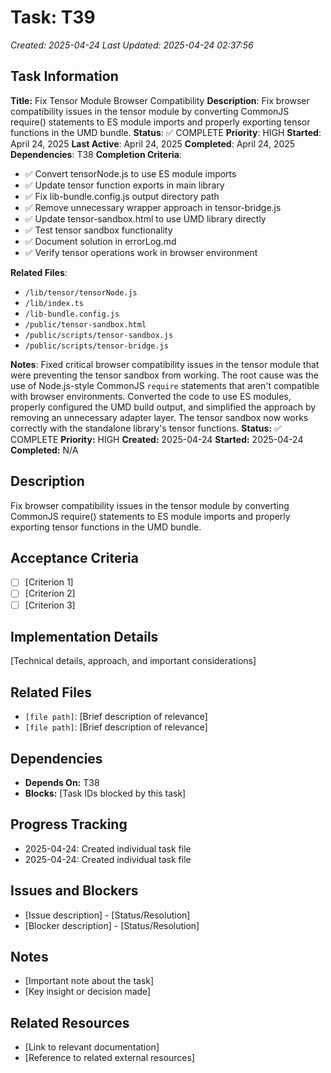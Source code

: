 # Task: T39
*Created: 2025-04-24*
*Last Updated: 2025-04-24 02:37:56*

## Task Information
**Title:** Fix Tensor Module Browser Compatibility
**Description**: Fix browser compatibility issues in the tensor module by converting CommonJS require() statements to ES module imports and properly exporting tensor functions in the UMD bundle.
**Status**: ✅ COMPLETE
**Priority**: HIGH
**Started**: April 24, 2025
**Last Active**: April 24, 2025
**Completed**: April 24, 2025
**Dependencies**: T38
**Completion Criteria**:
- ✅ Convert tensorNode.js to use ES module imports
- ✅ Update tensor function exports in main library
- ✅ Fix lib-bundle.config.js output directory path
- ✅ Remove unnecessary wrapper approach in tensor-bridge.js
- ✅ Update tensor-sandbox.html to use UMD library directly
- ✅ Test tensor sandbox functionality
- ✅ Document solution in errorLog.md
- ✅ Verify tensor operations work in browser environment

**Related Files**:
- `/lib/tensor/tensorNode.js`
- `/lib/index.ts`
- `/lib-bundle.config.js`
- `/public/tensor-sandbox.html`
- `/public/scripts/tensor-sandbox.js`
- `/public/scripts/tensor-bridge.js`

**Notes**:
Fixed critical browser compatibility issues in the tensor module that were preventing the tensor sandbox from working. The root cause was the use of Node.js-style CommonJS `require` statements that aren't compatible with browser environments. Converted the code to use ES modules, properly configured the UMD build output, and simplified the approach by removing an unnecessary adapter layer. The tensor sandbox now works correctly with the standalone library's tensor functions.
**Status:** ✅ COMPLETE
**Priority:** HIGH
**Created:** 2025-04-24
**Started:** 2025-04-24
**Completed:** N/A

## Description
Fix browser compatibility issues in the tensor module by converting CommonJS require() statements to ES module imports and properly exporting tensor functions in the UMD bundle.

## Acceptance Criteria
- [ ] [Criterion 1]
- [ ] [Criterion 2]
- [ ] [Criterion 3]

## Implementation Details
[Technical details, approach, and important considerations]

## Related Files
- `[file path]`: [Brief description of relevance]
- `[file path]`: [Brief description of relevance]

## Dependencies
- **Depends On:** T38
- **Blocks:** [Task IDs blocked by this task]

## Progress Tracking
- 2025-04-24: Created individual task file
- 2025-04-24: Created individual task file

## Issues and Blockers
- [Issue description] - [Status/Resolution]
- [Blocker description] - [Status/Resolution]

## Notes
- [Important note about the task]
- [Key insight or decision made]

## Related Resources
- [Link to relevant documentation]
- [Reference to related external resources]
